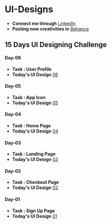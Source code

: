 # UI-Designs
- **Connect me through** [LinkedIn](https://www.linkedin.com/in/arjun-a-acharry-044a36252/)
- **Posting new creativities in** [Behance](https://www.behance.net/arjunaacharry)

## 15 Days UI Designing Challenge

#### Day-06
- **Task : User Profile**
- **Today's UI Design** [06](https://user-images.githubusercontent.com/115148574/230576918-cb44591b-2adc-44bd-b841-8bc744c786ba.jpg)

#### Day-05
- **Task : App Icon**
- **Today's UI Design** [05](https://user-images.githubusercontent.com/115148574/230421996-9797ab77-95c2-4da5-87f0-e8b171bc9263.jpg)

#### Day-04
- **Task : Home Page**
- **Today's UI Design** [04](https://user-images.githubusercontent.com/115148574/229831888-6910b05b-6417-498b-bbb9-6ca06ebe294a.jpg)

#### Day-03
- **Task : Landing Page**
- **Today's UI Design** [03](https://user-images.githubusercontent.com/115148574/229697055-64d14508-0234-4b0e-a140-289930bd38be.jpg)

#### Day-02
- **Task : Checkout Page**
- **Today's UI Design** [02](https://user-images.githubusercontent.com/115148574/229544952-392289aa-c069-4e8d-91a2-94c8ecfe9b01.jpg)

#### Day-01
- **Task : Sign Up Page**
- **Today's UI Design** [01](https://user-images.githubusercontent.com/115148574/229290776-a0987bbc-9d2a-40c1-814f-4893421740e8.jpg)
